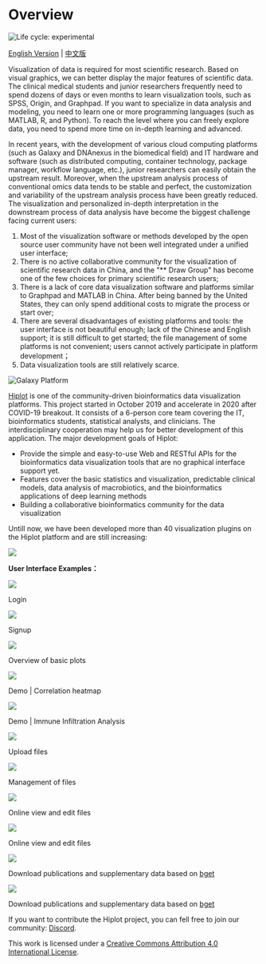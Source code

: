 # Overview

<img src="https://img.shields.io/badge/lifecycle-experimental-orange.svg" alt="Life cycle: experimental">

[English Version](./) | [中文版](./zh)

Visualization of data is required for most scientific research. Based on visual graphics, we can better display the major features of scientific data. The clinical medical students and junior researchers frequently need to spend dozens of days or even months to learn visualization tools, such as SPSS, Origin, and Graphpad. If you want to specialize in data analysis and modeling, you need to learn one or more programming languages ​​(such as MATLAB, R, and Python). To reach the level where you can freely explore data, you need to spend more time on in-depth learning and advanced.

In recent years, with the development of various cloud computing platforms (such as Galaxy and DNAnexus in the biomedical field) and IT hardware and software (such as distributed computing, container technology, package manager, workflow language, etc.), junior researchers can easily obtain the upstream result. Moreover, when the upstream analysis process of conventional omics data tends to be stable and perfect, the customization and variability of the upstream analysis process have been greatly reduced. The visualization and personalized in-depth interpretation in the downstream process of data analysis have become the biggest challenge facing current users:

1. Most of the visualization software or methods developed by the open source user community have not been well integrated under a unified user interface;
2. There is no active collaborative community for the visualization of scientific research data in China, and the "** Draw Group" has become one of the few choices for primary scientific research users;
3. There is a lack of core data visualization software and platforms similar to Graphpad and MATLAB in China. After being banned by the United States, they can only spend additional costs to migrate the process or start over;
4. There are several disadvantages of existing platforms and tools: the user interface is not beautiful enough; lack of the Chinese and English support; it is still difficult to get started; the file management of some platforms is not convenient; users cannot actively participate in platform development；
5. Data visualization tools are still relatively scarce.

![Galaxy Platform](https://s1.ax1x.com/2020/07/08/UEk8mV.png)

[Hiplot](https://hiplot.com.cn) is one of the community-driven bioinformatics data visualization platforms. This project started in October 2019 and accelerate in 2020 after COVID-19 breakout. It consists of a 6-person core team covering the IT, bioinformatics students, statistical analysts, and clinicians. The interdisciplinary cooperation may help us for better development of this application.
The major development goals of Hiplot:
- Provide the simple and easy-to-use Web and RESTful APIs for the bioinformatics data visualization tools that are no graphical interface support yet.
- Features cover the basic statistics and visualization, predictable clinical models, data analysis of macrobiotics, and the bioinformatics applications of deep learning methods
- Building a collaborative bioinformatics community for the data visualization

Untill now, we have been developed more than 40 visualization plugins on the Hiplot platform and are still increasing:

![](https://pic3.zhimg.com/80/v2-9ec5275aff039798cf35ba73e109de38_720w.jpg)

**User Interface Examples：**

![](https://picb.zhimg.com/80/v2-fe6589d314076c4ed185d52bfb86eba3_720w.jpg)

Login

![](https://pic4.zhimg.com/80/v2-99efc0528963311e562a49eb828822c4_720w.jpg)

Signup

![](https://pic1.zhimg.com/80/v2-92ec8062a7548e83ead15e8fc15f27ab_720w.jpg)

Overview of basic plots

![](https://pic3.zhimg.com/80/v2-269dac241079408cd78b68a36b38ae41_720w.jpg)

Demo | Correlation heatmap

![](https://pic3.zhimg.com/80/v2-7f775eb457c0ba3c410cbfb23ec9cd17_720w.jpg)

Demo | Immune Infiltration Analysis

![](https://picb.zhimg.com/80/v2-562a022353bc8eac39f4e5f5db4f320e_720w.jpg)

Upload files

![](https://pic1.zhimg.com/80/v2-e22822a6d179aaff5320b478ee0388ba_720w.jpg)

Management of files

![](https://pic2.zhimg.com/80/v2-24406918e07c06aeae75cb6e704b6eeb_720w.jpg)

Online view and edit files

![](https://pic3.zhimg.com/80/v2-efcf77da5d64ecff6deac844bd3abb46_720w.jpg)

Online view and edit files

![](https://pic3.zhimg.com/80/v2-c2566db9ed1c631ac73a84459a2b2d56_720w.jpg)

Download publications and supplementary data based on [bget](https://github.com/openanno/bget)

![](https://picb.zhimg.com/80/v2-af4a1fa4bf3913c1cebe2c1dcb2dea2a_720w.jpg)

Download publications and supplementary data based on [bget](https://github.com/openanno/bget)

If you want to contribute the Hiplot project, you can fell free to join our community: [Discord](https://discord.gg/vX6tSax).

This work is licensed under a <a rel="license" href="http://creativecommons.org/licenses/by/4.0/">Creative Commons Attribution 4.0 International License</a>.

